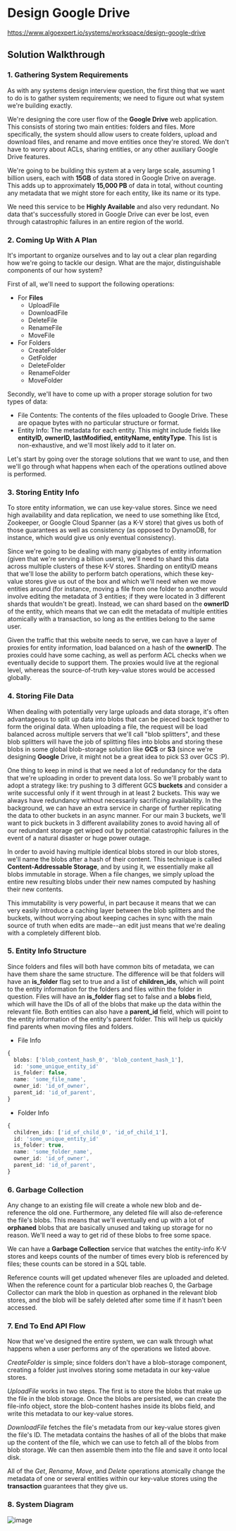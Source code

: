 # Design Google Drive

https://www.algoexpert.io/systems/workspace/design-google-drive

## Solution Walkthrough

### 1. Gathering System Requirements

As with any systems design interview question, the first thing that we want to do is to gather system requirements; we need to figure out what system we're building exactly.

We're designing the core user flow of the **Google Drive** web application. This consists of storing two main entities: folders and files. More specifically, the system should allow users to create folders, upload and download files, and rename and move entities once they're stored. We don't have to worry about ACLs, sharing entities, or any other auxiliary Google Drive features.

We're going to be building this system at a very large scale, assuming 1 billion users, each with **15GB** of data stored in Google Drive on average. This adds up to approximately **15,000 PB** of data in total, without counting any metadata that we might store for each entity, like its name or its type.

We need this service to be **Highly Available** and also very redundant. No data that's successfully stored in Google Drive can ever be lost, even through catastrophic failures in an entire region of the world.



### 2. Coming Up With A Plan
It's important to organize ourselves and to lay out a clear plan regarding how we're going to tackle our design. What are the major, distinguishable components of our how system?

First of all, we'll need to support the following operations:

- For **Files**
  - UploadFile
  - DownloadFile
  - DeleteFile
  - RenameFile
  - MoveFile
- For Folders
  - CreateFolder
  - GetFolder
  - DeleteFolder
  - RenameFolder
  - MoveFolder

Secondly, we'll have to come up with a proper storage solution for two types of data:

- File Contents: The contents of the files uploaded to Google Drive. These are opaque bytes with no particular structure or format.
- Entity Info: The metadata for each entity. This might include fields like **entityID, ownerID, lastModified, entityName, entityType**. This list is non-exhaustive, and we'll most likely add to it later on.

Let's start by going over the storage solutions that we want to use, and then we'll go through what happens when each of the operations outlined above is performed.



### 3. Storing Entity Info

To store entity information, we can use key-value stores. Since we need high availability and data replication, we need to use something like Etcd, Zookeeper, or Google Cloud Spanner (as a K-V store) that gives us both of those guarantees as well as consistency (as opposed to DynamoDB, for instance, which would give us only eventual consistency).

Since we're going to be dealing with many gigabytes of entity information (given that we're serving a billion users), we'll need to shard this data across multiple clusters of these K-V stores. Sharding on entityID means that we'll lose the ability to perform batch operations, which these key-value stores give us out of the box and which we'll need when we move entities around (for instance, moving a file from one folder to another would involve editing the metadata of 3 entities; if they were located in 3 different shards that wouldn't be great). Instead, we can shard based on the **ownerID** of the entity, which means that we can edit the metadata of multiple entities atomically with a transaction, so long as the entities belong to the same user.

Given the traffic that this website needs to serve, we can have a layer of proxies for entity information, load balanced on a hash of the **ownerID**. The proxies could have some caching, as well as perform ACL checks when we eventually decide to support them. The proxies would live at the regional level, whereas the source-of-truth key-value stores would be accessed globally.



### 4. Storing File Data

When dealing with potentially very large uploads and data storage, it's often advantageous to split up data into blobs that can be pieced back together to form the original data. When uploading a file, the request will be load balanced across multiple servers that we'll call "blob splitters", and these blob splitters will have the job of splitting files into blobs and storing these blobs in some global blob-storage solution like **GCS** or **S3** (since we're designing **Google** Drive, it might not be a great idea to pick S3 over GCS :P).

One thing to keep in mind is that we need a lot of redundancy for the data that we're uploading in order to prevent data loss. So we'll probably want to adopt a strategy like: try pushing to 3 different GCS **buckets** and consider a write successful only if it went through in at least 2 buckets. This way we always have redundancy without necessarily sacrificing availability. In the background, we can have an extra service in charge of further replicating the data to other buckets in an async manner. For our main 3 buckets, we'll want to pick buckets in 3 different availability zones to avoid having all of our redundant storage get wiped out by potential catastrophic failures in the event of a natural disaster or huge power outage.

In order to avoid having multiple identical blobs stored in our blob stores, we'll name the blobs after a hash of their content. This technique is called **Content-Addressable Storage**, and by using it, we essentially make all blobs immutable in storage. When a file changes, we simply upload the entire new resulting blobs under their new names computed by hashing their new contents.

This immutability is very powerful, in part because it means that we can very easily introduce a caching layer between the blob splitters and the buckets, without worrying about keeping caches in sync with the main source of truth when edits are made--an edit just means that we're dealing with a completely different blob.



### 5. Entity Info Structure

Since folders and files will both have common bits of metadata, we can have them share the same structure. The difference will be that folders will have an **is_folder** flag set to true and a list of **children_ids**, which will point to the entity information for the folders and files within the folder in question. Files will have an **is_folder** flag set to false and a **blobs** field, which will have the IDs of all of the blobs that make up the data within the relevant file. Both entities can also have a **parent_id** field, which will point to the entity information of the entity's parent folder. This will help us quickly find parents when moving files and folders.

- File Info

```typescript
{
  blobs: ['blob_content_hash_0', 'blob_content_hash_1'],
  id: 'some_unique_entity_id'
  is_folder: false,
  name: 'some_file_name',
  owner_id: 'id_of_owner',
  parent_id: 'id_of_parent',
}
```

- Folder Info

```typescript
{
  children_ids: ['id_of_child_0', 'id_of_child_1'],
  id: 'some_unique_entity_id'
  is_folder: true,
  name: 'some_folder_name',
  owner_id: 'id_of_owner',
  parent_id: 'id_of_parent',
}
```



### 6. Garbage Collection

Any change to an existing file will create a whole new blob and de-reference the old one. Furthermore, any deleted file will also de-reference the file's blobs. This means that we'll eventually end up with a lot of **orphaned** blobs that are basically unused and taking up storage for no reason. We'll need a way to get rid of these blobs to free some space.

We can have a **Garbage Collection** service that watches the entity-info K-V stores and keeps counts of the number of times every blob is referenced by files; these counts can be stored in a SQL table.

Reference counts will get updated whenever files are uploaded and deleted. When the reference count for a particular blob reaches 0, the Garbage Collector can mark the blob in question as orphaned in the relevant blob stores, and the blob will be safely deleted after some time if it hasn't been accessed.



### 7. End To End API Flow

Now that we've designed the entire system, we can walk through what happens when a user performs any of the operations we listed above.

*CreateFolder* is simple; since folders don't have a blob-storage component, creating a folder just involves storing some metadata in our key-value stores.

*UploadFile* works in two steps. The first is to store the blobs that make up the file in the blob storage. Once the blobs are persisted, we can create the file-info object, store the blob-content hashes inside its blobs field, and write this metadata to our key-value stores.

*DownloadFile* fetches the file's metadata from our key-value stores given the file's ID. The metadata contains the hashes of all of the blobs that make up the content of the file, which we can use to fetch all of the blobs from blob storage. We can then assemble them into the file and save it onto local disk.

All of the *Get*, *Rename*, *Move*, and *Delete* operations atomically change the metadata of one or several entities within our key-value stores using the **transaction** guarantees that they give us.



### 8. System Diagram

![image](https://assets.algoexpert.io/course-assets/systemsexpert/google-drive-system-diagram.svg)